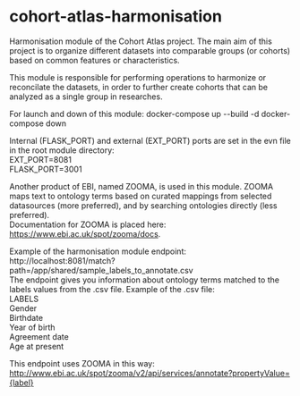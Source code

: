 # cohort-atlas-harmonisation
Harmonisation module of the Cohort Atlas project. The main aim of this project is to 
organize different datasets into comparable groups (or cohorts) based on common features or characteristics.

This module is responsible for performing operations to harmonize or reconcilate 
the datasets, in order to further create cohorts that can be analyzed as a single 
group in researches.

For launch and down of this module:
docker-compose up --build -d
docker-compose down

Internal (FLASK_PORT) and external (EXT_PORT) ports are set in the evn file in the root module directory: <br>
EXT_PORT=8081<br>
FLASK_PORT=3001

Another product of EBI, named ZOOMA, is used in this module.
ZOOMA maps text to ontology terms based on curated mappings from selected datasources 
(more preferred), and by searching ontologies directly (less preferred).<br>
Documentation for ZOOMA is placed here: https://www.ebi.ac.uk/spot/zooma/docs. 

Example of the harmonisation module endpoint:
http://localhost:8081/match?path=/app/shared/sample_labels_to_annotate.csv <br>
The endpoint gives you information about ontology terms matched to the labels values 
from the .csv file. Example of the .csv file:<br>
LABELS<br>
Gender<br>
Birthdate<br>
Year of birth<br>
Agreement date<br>
Age at present<br>

This endpoint uses ZOOMA in this way:
http://www.ebi.ac.uk/spot/zooma/v2/api/services/annotate?propertyValue={label}
